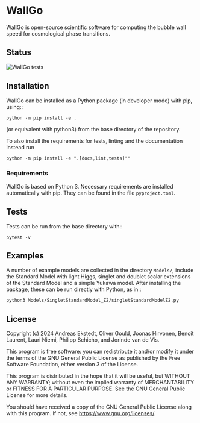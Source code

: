 # WallGo

WallGo is open-source scientific software for computing the bubble wall speed for cosmological phase transitions.


## Status

![WallGo tests](https://github.com/Wall-Go/WallGo/actions/workflows/main.yml/badge.svg)


## Installation

WallGo can be installed as a Python package (in developer mode) with pip, using::

    python -m pip install -e .

(or equivalent with python3) from the base directory of the repository.

To also install the requirements for tests, linting and the documentation
instead run

    python -m pip install -e ".[docs,lint,tests]""


### Requirements

WallGo is based on Python 3. Necessary requirements are installed automatically with
pip. They can be found in the file `pyproject.toml`.


## Tests

Tests can be run from the base directory with::

    pytest -v


## Examples

A number of example models are collected in the directory `Models/`, include the
Standard Model with light Higgs, singlet and doublet scalar extensions of the
Standard Model and a simple Yukawa model. After installing the package, these can
be run directly with Python, as
in::

    python3 Models/SingletStandardModel_Z2/singletStandardModelZ2.py


## License

Copyright (c) 2024 Andreas Ekstedt, Oliver Gould, Joonas Hirvonen,
Benoit Laurent, Lauri Niemi, Philipp Schicho, and Jorinde van de Vis.

This program is free software: you can redistribute it and/or modify
it under the terms of the GNU General Public License as published by
the Free Software Foundation, either version 3 of the License.

This program is distributed in the hope that it will be useful,
but WITHOUT ANY WARRANTY; without even the implied warranty of
MERCHANTABILITY or FITNESS FOR A PARTICULAR PURPOSE.  See the
GNU General Public License for more details.

You should have received a copy of the GNU General Public License
along with this program.  If not, see <https://www.gnu.org/licenses/>.
